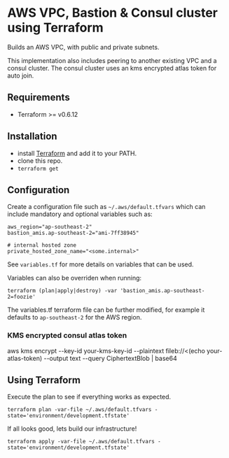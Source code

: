AWS VPC, Bastion & Consul cluster using Terraform
=============

Builds an AWS VPC, with public and private subnets.

This implementation also includes peering to another existing VPC and a consul cluster. The consul cluster uses an kms encrypted atlas token for auto join.

## Requirements

* Terraform >= v0.6.12

## Installation

* install [Terraform](https://www.terraform.io/) and add it to your PATH.
* clone this repo.
* `terraform get`

## Configuration

Create a configuration file such as `~/.aws/default.tfvars` which can include mandatory and optional variables such as:

```
aws_region="ap-southeast-2"
bastion_amis.ap-southeast-2="ami-7ff38945"

# internal hosted zone
private_hosted_zone_name="<some.internal>"
```

See `variables.tf` for more details on variables that can be used.

Variables can also be overriden when running:

```
terraform (plan|apply|destroy) -var 'bastion_amis.ap-southeast-2=foozie'
```

The variables.tf terraform file can be further modified, for example it defaults to `ap-southeast-2` for the AWS region.

### KMS encrypted consul atlas token

aws kms encrypt --key-id your-kms-key-id --plaintext fileb://<(echo your-atlas-token) --output text --query CiphertextBlob | base64

## Using Terraform

Execute the plan to see if everything works as expected.

```
terraform plan -var-file ~/.aws/default.tfvars -state='environment/development.tfstate'
```

If all looks good, lets build our infrastructure!

```
terraform apply -var-file ~/.aws/default.tfvars -state='environment/development.tfstate'
```

